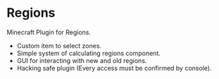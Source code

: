 # Regions
Minecraft Plugin for Regions.

- Custom item to select zones.
- Simple system of calculating regions component.
- GUI for interacting with new and old regions.
- Hacking safe plugin (Every access must be confirmed by console).
